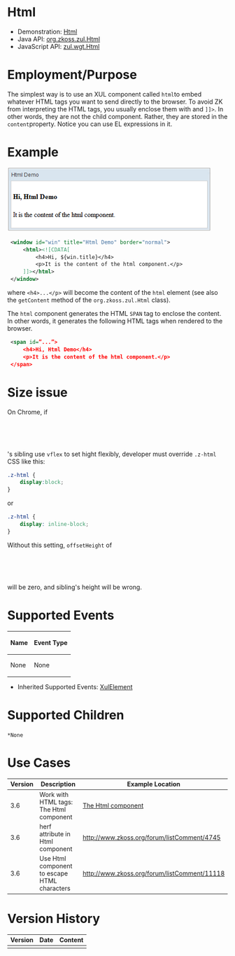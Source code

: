

# Html

- Demonstration:
  [Html](http://www.zkoss.org/zkdemo/composite/html_element)
- Java API: [org.zkoss.zul.Html](https://www.zkoss.org/javadoc/latest/zk/org/zkoss/zul/Html.html)
- JavaScript API: [zul.wgt.Html](https://www.zkoss.org/javadoc/latest/jsdoc/classes/zul.wgt.Html.html)


# Employment/Purpose

The simplest way is to use an XUL component called `html`to embed
whatever HTML tags you want to send directly to the browser. To avoid ZK
from interpreting the HTML tags, you usually enclose them with and
`]]>`. In other words, they are not the child component. Rather, they
are stored in the `content`property. Notice you can use EL expressions
in it.

# Example

![](/zk_component_ref/images/ZKComRef_Html.png)

```xml
 <window id="win" title="Html Demo" border="normal">
     <html><![CDATA[
         <h4>Hi, ${win.title}</h4>
         <p>It is the content of the html component.</p>
     ]]></html>
 </window>
```

where `<h4>...</p>` will become the content of the `html` element (see
also the `getContent` method of the `org.zkoss.zul.Html` class).

The `html` component generates the HTML `SPAN` tag to enclose the
content. In other words, it generates the following HTML tags when
rendered to the browser.

```xml
 <span id=”...”>
     <h4>Hi, Html Demo</h4>
     <p>It is the content of the html component.</p>
 </span>
```

# Size issue

On Chrome, if <code>

<html>

</code>'s sibling use `vflex` to set hight flexibly, developer must
override `.z-html` CSS like this:

```css
.z-html {
    display:block;
}
```

or

```css
.z-html {
    display: inline-block;
}
```

Without this setting, `offsetHeight` of <code>

<html>

</code> will be zero, and sibling's height will be wrong.

# Supported Events

<table>
<thead>
<tr class="header">
<th><center>
<p>Name</p>
</center></th>
<th><center>
<p>Event Type</p>
</center></th>
</tr>
</thead>
<tbody>
<tr class="odd">
<td><p>None</p></td>
<td><p>None</p></td>
</tr>
</tbody>
</table>

- Inherited Supported Events: [ XulElement]({{site.baseurl}}/zk_component_ref/base_components/xulelement#Supported_Events)

# Supported Children

`*None`

# Use Cases

| Version | Description                                  | Example Location                                                                                     |
|---------|----------------------------------------------|------------------------------------------------------------------------------------------------------|
| 3.6     | Work with HTML tags: The Html component      | [The Html component]({{site.baseurl}}/zk_dev_ref/ui_patterns/the_html_component) |
| 3.6     | herf attribute in Html component             | [<http://www.zkoss.org/forum/listComment/4745>](http://www.zkoss.org/forum/listComment/4745)         |
| 3.6     | Use Html component to escape HTML characters | [<http://www.zkoss.org/forum/listComment/11118>](http://www.zkoss.org/forum/listComment/11118)       |

# Version History



| Version | Date | Content |
|---------|------|---------|
|         |      |         |


